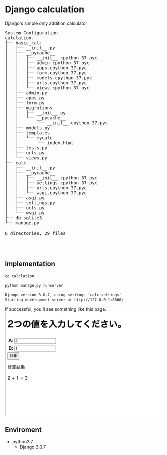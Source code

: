 # Django calculation
Django's simple only addition calculator
<pre>
System Configuration
calclation.
├── basic_calc
│   ├── __init__.py
│   ├── __pycache__
│   │   ├── __init__.cpython-37.pyc
│   │   ├── admin.cpython-37.pyc
│   │   ├── apps.cpython-37.pyc
│   │   ├── form.cpython-37.pyc
│   │   ├── models.cpython-37.pyc
│   │   ├── urls.cpython-37.pyc
│   │   └── views.cpython-37.pyc
│   ├── admin.py
│   ├── apps.py
│   ├── form.py
│   ├── migrations
│   │   ├── __init__.py
│   │   └── __pycache__
│   │       └── __init__.cpython-37.pyc
│   ├── models.py
│   ├── templates
│   │   └── mycalc
│   │       └── index.html
│   ├── tests.py
│   ├── urls.py
│   └── views.py
├── calc
│   ├── __init__.py
│   ├── __pycache__
│   │   ├── __init__.cpython-37.pyc
│   │   ├── settings.cpython-37.pyc
│   │   ├── urls.cpython-37.pyc
│   │   └── wsgi.cpython-37.pyc
│   ├── asgi.py
│   ├── settings.py
│   ├── urls.py
│   └── wsgi.py
├── db.sqlite3
└── manage.py

8 directories, 29 files



</pre>
## implementation
```Terminal
cd calclation
```

```
python manage.py runserver
```

```result
Django version 3.0.7, using settings 'calc.settings'
Starting development server at http://127.0.0.1:8000/
```

If successful, you'll see something like this page.
![system_image](https://github.com/NakahodoRintaro/Django_calculation/blob/master/images/system_image.png)
## Enviroment
- python3.7
  - Django 3.0.7
